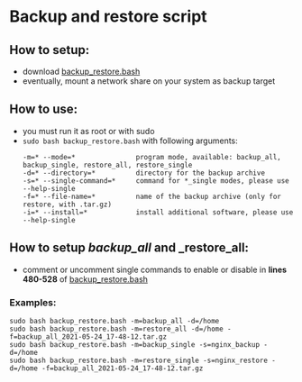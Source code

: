 # Backup and restore script

## How to setup:
* download [backup_restore.bash](backup_restore.bash)
* eventually, mount a network share on your system as backup target

## How to use:
* you must run it as root or with sudo
* ``sudo bash backup_restore.bash`` with following arguments:
  ```shell
  -m=* --mode=*               program mode, available: backup_all, backup_single, restore_all, restore_single
  -d=* --directory=*          directory for the backup archive
  -s=* --single-command=*     command for *_single modes, please use --help-single
  -f=* --file-name=*          name of the backup archive (only for restore, with .tar.gz)
  -i=* --install=*            install additional software, please use --help-single
  ```

## How to setup _backup_all_ and _restore_all:
* comment or uncomment single commands to enable or disable in __lines 480-528__ of [backup_restore.bash](backup_restore.bash)

### Examples:
```shell
sudo bash backup_restore.bash -m=backup_all -d=/home
sudo bash backup_restore.bash -m=restore_all -d=/home -f=backup_all_2021-05-24_17-48-12.tar.gz
sudo bash backup_restore.bash -m=backup_single -s=nginx_backup -d=/home
sudo bash backup_restore.bash -m=restore_single -s=nginx_restore -d=/home -f=backup_all_2021-05-24_17-48-12.tar.gz
```